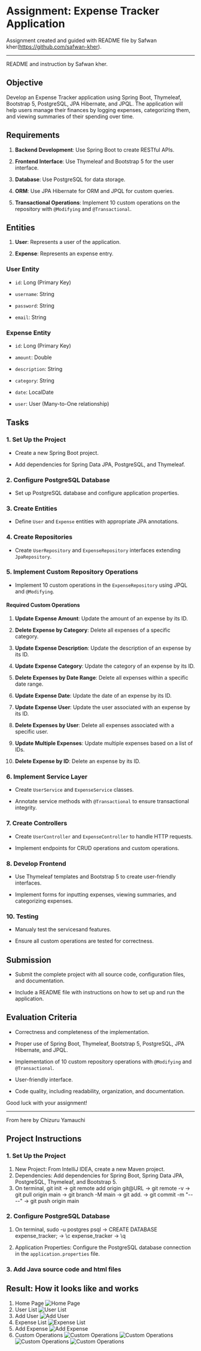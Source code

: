 # Assignment: Expense Tracker Application


Assignment created and guided with README file by Safwan kher(https://github.com/safwan-kher).

---
README and instruction by Safwan kher.


## Objective

Develop an Expense Tracker application using Spring Boot, Thymeleaf, Bootstrap 5, PostgreSQL, JPA Hibernate, and JPQL. The application will help users manage their finances by logging expenses, categorizing them, and viewing summaries of their spending over time.



## Requirements

1. **Backend Development**: Use Spring Boot to create RESTful APIs.

2. **Frontend Interface**: Use Thymeleaf and Bootstrap 5 for the user interface.

3. **Database**: Use PostgreSQL for data storage.

4. **ORM**: Use JPA Hibernate for ORM and JPQL for custom queries.

5. **Transactional Operations**: Implement 10 custom operations on the repository with `@Modifying` and `@Transactional`.



## Entities

1. **User**: Represents a user of the application.

2. **Expense**: Represents an expense entry.



### User Entity

- `id`: Long (Primary Key)

- `username`: String

- `password`: String

- `email`: String



### Expense Entity

- `id`: Long (Primary Key)

- `amount`: Double

- `description`: String

- `category`: String

- `date`: LocalDate

- `user`: User (Many-to-One relationship)



## Tasks



### 1. Set Up the Project

- Create a new Spring Boot project.

- Add dependencies for Spring Data JPA, PostgreSQL, and Thymeleaf.



### 2. Configure PostgreSQL Database

- Set up PostgreSQL database and configure application properties.



### 3. Create Entities

- Define `User` and `Expense` entities with appropriate JPA annotations.



### 4. Create Repositories

- Create `UserRepository` and `ExpenseRepository` interfaces extending `JpaRepository`.



### 5. Implement Custom Repository Operations

- Implement 10 custom operations in the `ExpenseRepository` using JPQL and `@Modifying`.



#### Required Custom Operations

1. **Update Expense Amount**: Update the amount of an expense by its ID.

2. **Delete Expense by Category**: Delete all expenses of a specific category.

3. **Update Expense Description**: Update the description of an expense by its ID.

4. **Update Expense Category**: Update the category of an expense by its ID.

5. **Delete Expenses by Date Range**: Delete all expenses within a specific date range.

6. **Update Expense Date**: Update the date of an expense by its ID.

7. **Update Expense User**: Update the user associated with an expense by its ID.

8. **Delete Expenses by User**: Delete all expenses associated with a specific user.

9. **Update Multiple Expenses**: Update multiple expenses based on a list of IDs.

10. **Delete Expense by ID**: Delete an expense by its ID.



### 6. Implement Service Layer

- Create `UserService` and `ExpenseService` classes.

- Annotate service methods with `@Transactional` to ensure transactional integrity.



### 7. Create Controllers

- Create `UserController` and `ExpenseController` to handle HTTP requests.

- Implement endpoints for CRUD operations and custom operations.



### 8. Develop Frontend

- Use Thymeleaf templates and Bootstrap 5 to create user-friendly interfaces.

- Implement forms for inputting expenses, viewing summaries, and categorizing expenses.







### 10. Testing

- Manualy test the servicesand features.

- Ensure all custom operations are tested for correctness.



## Submission

- Submit the complete project with all source code, configuration files, and documentation.

- Include a README file with instructions on how to set up and run the application.



## Evaluation Criteria

- Correctness and completeness of the implementation.

- Proper use of Spring Boot, Thymeleaf, Bootstrap 5, PostgreSQL, JPA Hibernate, and JPQL.

- Implementation of 10 custom repository operations with `@Modifying` and `@Transactional`.

- User-friendly interface.

- Code quality, including readability, organization, and documentation.



Good luck with your assignment!


------


From here by Chizuru Yamauchi


## Project Instructions

### 1. Set Up the Project
1. New Project: From IntelliJ IDEA, create a new Maven project.
2. Dependencies: Add dependencies for Spring Boot, Spring Data JPA, PostgreSQL, Thymeleaf, and Bootstrap 5.
3. On terminal, git init -> git remote add origin git@URL -> git remote -v -> git pull origin main -> git branch -M main -> git add. -> git commit -m "----" -> git push origin main 


### 2. Configure PostgreSQL Database
1. On terminal, sudo -u postgres psql -> CREATE DATABASE expense_tracker; -> \c expense_tracker -> \q

2. Application Properties: Configure the PostgreSQL database connection in the `application.properties` file.

### 3. Add Java source code and html files

## Result: How it looks like and works

1. Home Page
![Home Page](./src/main/resources/pics/pic1.png)
2. User List
![User List](./src/main/resources/pics/pic2.png)
3. Add User
![Add User](./src/main/resources/pics/pic3.png)
4. Expense List
![Expense List](./src/main/resources/pics/pic4.png)
5. Add Expense
![Add Expense](./src/main/resources/pics/pic5.png)
6. Custom Operations
![Custom Operations](./src/main/resources/pics/pic6.png)
![Custom Operations](./src/main/resources/pics/pic7.png)
![Custom Operations](./src/main/resources/pics/pic8.png)
![Custom Operations](./src/main/resources/pics/pic9.png)

